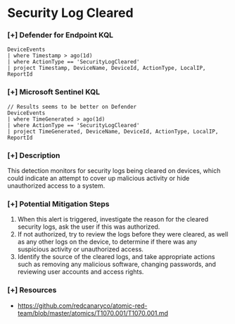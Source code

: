 # Security Log Cleared 

### [+] Defender for Endpoint KQL
```
DeviceEvents
| where Timestamp > ago(1d)
| where ActionType == 'SecurityLogCleared'
| project Timestamp, DeviceName, DeviceId, ActionType, LocalIP, ReportId

```

### [+] Microsoft Sentinel KQL
```
// Results seems to be better on Defender
DeviceEvents
| where TimeGenerated > ago(1d)
| where ActionType == 'SecurityLogCleared'
| project TimeGenerated, DeviceName, DeviceId, ActionType, LocalIP, ReportId
```

### [+] Description 
This detection monitors for security logs being cleared on devices, which could indicate an attempt to cover up malicious activity or hide unauthorized access to a system.

### [+] Potential Mitigation Steps

1. When this alert is triggered, investigate the reason for the cleared security logs, ask the user if this was authorized. 
2. If not authorized, try to review the logs before they were cleared, as well as any other logs on the device, to determine if there was any suspicious activity or unauthorized access. 
3. Identify the source of the cleared logs, and take appropriate actions such as removing any malicious software, changing passwords, and reviewing user accounts and access rights.

### [+] Resources 
- https://github.com/redcanaryco/atomic-red-team/blob/master/atomics/T1070.001/T1070.001.md
